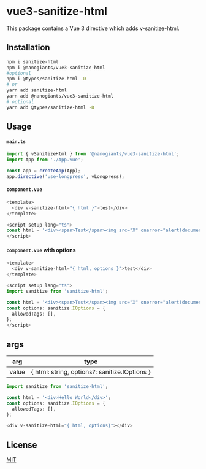 
# vue3-sanitize-html
This package contains a Vue 3 directive which adds v-sanitize-html. 

## Installation

```bash
npm i sanitize-html
npm i @nanogiants/vue3-sanitize-html
#optional
npm i @types/sanitize-html -D
# or
yarn add sanitize-html
yarn add @nanogiants/vue3-sanitize-html
# optional
yarn add @types/sanitize-html -D
```

## Usage

#### **`main.ts`**
```ts
import { vSanitizeHtml } from '@nanogiants/vue3-sanitize-html';
import App from './App.vue';

const app = createApp(App);
app.directive('use-longpress', vLongpress);
```

#### **`component.vue`**
```ts
<template>
  <div v-sanitize-html="{ html }">test</div>
</template>

<script setup lang="ts">
const html = '<div><span>Test</span><img src="X" onerror="alert(document.domain)"></div>';
</script>
```

#### **`component.vue`** with options
```ts
<template>
  <div v-sanitize-html="{ html, options }">test</div>
</template>

<script setup lang="ts">
import sanitize from 'sanitize-html';

const html = '<div><span>Test</span><img src="X" onerror="alert(document.domain)"></div>';
const options: sanitize.IOptions = {
  allowedTags: [],
};
</script>
```


## args

| arg         | type                                          |
| ----------- | --------------------------------------------- |
| value       | { html: string, options?: sanitize.IOptions } |


```ts
import sanitize from 'sanitize-html';

const html = '<div>Hello World</div>';
const options: sanitize.IOptions = {
  allowedTags: [],
};

<div v-sanitize-html="{ html, options}"></div>
```


## License

[MIT](https://github.com/nanogiants/vue3-packages/blob/main/LICENSE.md)
